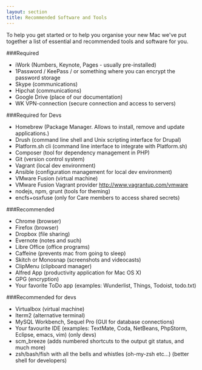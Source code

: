 ```yaml
---
layout: section
title: Recommended Software and Tools
---
```


To help you get started or to help you organise your new Mac we've put together a list of essential and recommended tools and software for you.

###Required
- iWork (Numbers, Keynote, Pages - usually pre-installed)
- 1Password / KeePass / or something where you can encrypt the password storage
- Skype (communications)
- Hipchat  (communications)
- Google Drive (place of our documentation)
- WK VPN-connection (secure connection and access to servers)

###Required for Devs
- Homebrew (Package Manager. Allows to install, remove and update applications.)
- Drush (command line shell and Unix scripting interface for Drupal)
- Platform.sh cli (command line interface to integrate with Platform.sh)
- Composer (tool for dependency management in PHP)
- Git (version control system)
- Vagrant (local dev environment)
- Ansible (configuration management for local dev environment)
- VMware Fusion (virtual machine)
- VMware Fusion Vagrant provider http://www.vagrantup.com/vmware
- nodejs, npm, grunt (tools for theming)
- encfs+osxfuse (only for Care members to access shared secrets)

###Recommended
- Chrome (browser)
- Firefox (browser)
- Dropbox (file sharing)
- Evernote (notes and such)
- Libre Office (office programs)
- Caffeine (prevents mac from going to sleep)
- Skitch or Monosnap (screenshots and videocasts)
- ClipMenu (clipboard manager)
- Alfred App (productivity application for Mac OS X)
- GPG (encryption)
- Your favorite ToDo app (examples: Wunderlist, Things, Todoist, todo.txt)

###Recommended for devs
- Virtualbox (virtual machine)
- Iterm2 (alternative terminal)
- MySQL Workbench, Sequel Pro (GUI for database connections)
- Your favourite IDE (examples: TextMate, Coda, NetBeans, PhpStorm, Eclipse, emacs, vim) (only devs)
- scm_breeze (adds numbered shortcuts to the output git status, and much more)
- zsh/bash/fish with all the bells and whistles (oh-my-zsh etc…) (better shell for developers)

